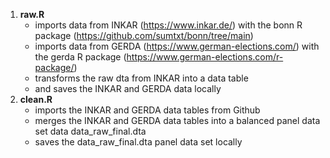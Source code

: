 1. **raw.R**
   - imports data from INKAR (https://www.inkar.de/) with the bonn R package (https://github.com/sumtxt/bonn/tree/main)
   - imports data from GERDA (https://www.german-elections.com/) with the gerda R package (https://www.german-elections.com/r-package/)
   - transforms the raw dta from INKAR into a data table
   - and saves the INKAR and GERDA data locally
2. **clean.R**
   - imports the INKAR and GERDA data tables from Github
   - merges the INKAR and GERDA data tables into a balanced panel data set data data_raw_final.dta
   - saves the data_raw_final.dta panel data set locally
